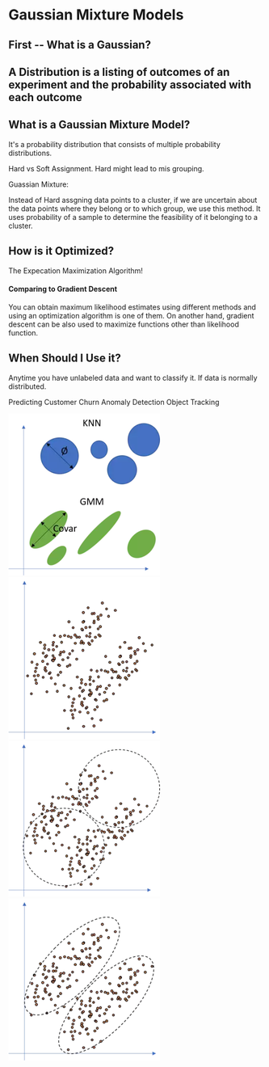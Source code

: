 # Gaussian Mixture Models

## First -- What is a Gaussian?

## A Distribution is a listing of outcomes of an experiment and the probability associated with each outcome


## What is a Gaussian Mixture Model?

It's a probability distribution that consists of multiple probability distributions.


Hard vs Soft Assignment. Hard might lead to mis grouping.

Guassian Mixture:

Instead of Hard assgning data points to a cluster, if we are uncertain about the data points where they belong or to which group, we use this method. It uses probability of a sample to determine the feasibility of it belonging to a cluster.


## How is it Optimized?

The Expecation Maximization Algorithm!


#### Comparing to Gradient Descent 
You can obtain maximum likelihood estimates using different methods and using an optimization algorithm is one of them. On another hand, gradient descent can be also used to maximize functions other than likelihood function.

## When Should I Use it?

Anytime you have unlabeled data and want to classify it. If data is normally distributed. 

Predicting Customer Churn
Anomaly Detection
Object Tracking

<img src ='imgs/Difference_between_KNN_and_GMM_300w.webp' />


<div class="row">
    <div class="column">
      <img src="imgs/GMM_1.webp" alt="GMM">
    </div>
    <div class="column">
      <img src="imgs/GMM_2.webp" alt="GMM">
    </div>
    <div class="column">
      <img src="imgs/GMM_3.webp" alt="GMM">
    </div>
  </div>

